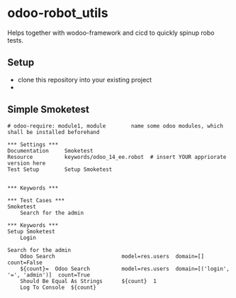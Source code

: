 # odoo-robot_utils

Helps together with wodoo-framework and cicd to quickly spinup robo tests.

## Setup

  * clone this repository into your existing project 
  * 


## Simple Smoketest
```robotframework
# odoo-require: module1, module        name some odoo modules, which shall be installed beforehand

*** Settings ***
Documentation     Smoketest
Resource          keywords/odoo_14_ee.robot  # insert YOUR appriorate version here
Test Setup        Setup Smoketest


*** Keywords ***

*** Test Cases ***
Smoketest
    Search for the admin

*** Keywords ***
Setup Smoketest
    Login

Search for the admin
    Odoo Search                     model=res.users  domain=[]  count=False
    ${count}=  Odoo Search          model=res.users  domain=[('login', '=', 'admin')]  count=True
    Should Be Equal As Strings      ${count}  1
    Log To Console  ${count}


```

